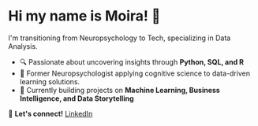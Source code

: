 # Hi my name is Moira! 👋 

I'm transitioning from Neuropsychology to Tech, specializing in Data Analysis.
- 🔍 Passionate about uncovering insights through **Python, SQL, and R**  
- 🧠 Former Neuropsychologist applying cognitive science to data-driven learning solutions.
- 🎯 Currently building projects on **Machine Learning, Business Intelligence, and Data Storytelling**  

📌 **Let's connect!** [LinkedIn](www.linkedin.com/in/moira-saldaña-b658092b9)
